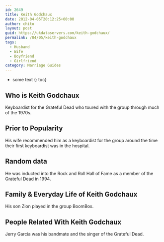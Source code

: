 ```yaml
---
id: 2649
title: Keith Godchaux
date: 2012-04-05T20:12:25+00:00
author: chito
layout: post
guid: https://ukdataservers.com/keith-godchaux/
permalink: /04/05/keith-godchaux
tags:
  - Husband
  - Wife
  - Boyfriend
  - Girlfriend
category: Marriage Guides
---
```


* some text
{: toc}
          
          
## Who is  Keith Godchaux
                  
                  
                  
Keyboardist for the Grateful Dead who toured with the group through much of the 1970s.
                  
                
                
                
## Prior to Popularity 
                  
                  
                  
His wife recommended him as a keyboardist for the group around the time their first keyboardist was in the hospital.
                  
                
                
                
## Random data 
                  
                  
                  
He was inducted into the Rock and Roll Hall of Fame as a member of the Grateful Dead in 1994.
                  
                
                
                
## Family & Everyday Life of Keith Godchaux
                  
                  
                  
His son Zion played in the group BoomBox.
                  
                
                
                
## People Related With  Keith Godchaux
                  
                  
                  
Jerry Garcia was his bandmate and the singer of the Grateful Dead.
                  
                
              
            
          
          
          
    
    
  
